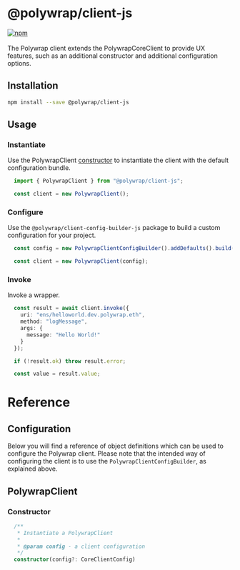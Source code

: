 # @polywrap/client-js
<a href="https://www.npmjs.com/package/@polywrap/client-js" target="_blank" rel="noopener noreferrer">
<img src="https://img.shields.io/npm/v/@polywrap/client-js.svg" alt="npm"/>
</a>

<br/>
<br/>
The Polywrap client extends the PolywrapCoreClient to provide UX features, such as an additional constructor and additional configuration options.

## Installation

```bash
npm install --save @polywrap/client-js
```

## Usage

### Instantiate

Use the PolywrapClient [constructor](#constructor) to instantiate the client with the default configuration bundle.

```ts
  import { PolywrapClient } from "@polywrap/client-js";

  const client = new PolywrapClient();
```

### Configure

Use the `@polywrap/client-config-builder-js` package to build a custom configuration for your project.

```ts
  const config = new PolywrapClientConfigBuilder().addDefaults().build();

  const client = new PolywrapClient(config);
```

### Invoke

Invoke a wrapper.

```ts
  const result = await client.invoke({
    uri: "ens/helloworld.dev.polywrap.eth",
    method: "logMessage",
    args: {
      message: "Hello World!"
    }
  });

  if (!result.ok) throw result.error;

  const value = result.value;
```

# Reference

## Configuration

Below you will find a reference of object definitions which can be used to configure the Polywrap client. Please note that the intended way of configuring the client is to use the `PolywrapClientConfigBuilder`, as explained above.

## PolywrapClient

### Constructor
```ts
  /**
   * Instantiate a PolywrapClient
   *
   * @param config - a client configuration
   */
  constructor(config?: CoreClientConfig) 
```
